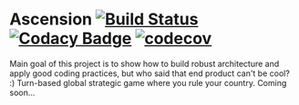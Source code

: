 # Ascension [![Build Status](https://travis-ci.org/siriak/Ascension.svg?branch=master)](https://travis-ci.org/siriak/Ascension) [![Codacy Badge](https://api.codacy.com/project/badge/Grade/831bd11d9f2344349f801528fc085603)](https://app.codacy.com/app/siriak/Ascension?utm_source=github.com&utm_medium=referral&utm_content=siriak/Ascension&utm_campaign=Badge_Grade_Dashboard) [![codecov](https://codecov.io/gh/siriak/Ascension/branch/master/graph/badge.svg)](https://codecov.io/gh/siriak/Ascension)

Main goal of this project is to show how to build robust architecture and apply good coding practices, but who said that end product can't be cool? :)
Turn-based global strategic game where you rule your country. Coming soon...
